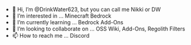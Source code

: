 - 👋 Hi, I’m @DrinkWater623, but you can call me Nikki or DW
- 👀 I’m interested in ... Minecraft Bedrock
- 🌱 I’m currently learning ... Bedrock Add-Ons
- 💞️ I’m looking to collaborate on ... OSS Wiki, Add-Ons, Regolith Filters
- 📫 How to reach me ... Discord 

<!---
DrinkWater623/DrinkWater623 is a ✨ special ✨ repository because its `README.md` (this file) appears on your GitHub profile.
You can click the Preview link to take a look at your changes.
--->
